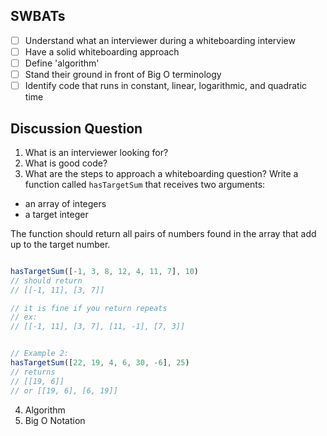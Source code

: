 ## SWBATs
- [ ] Understand what an interviewer during a whiteboarding interview 
- [ ] Have a solid whiteboarding approach 
- [ ] Define 'algorithm' 
- [ ] Stand their ground in front of Big O terminology 
- [ ] Identify code that runs in constant, linear, logarithmic, and quadratic time 

## Discussion Question
1. What is an interviewer looking for? 
2. What is good code? 
3. What are the steps to approach a whiteboarding question? 
Write a function called
`hasTargetSum` that receives two arguments:
  * an array of integers
  * a target integer

The function should return all pairs of numbers found in the array that add up to the target number.

```js

hasTargetSum([-1, 3, 8, 12, 4, 11, 7], 10)
// should return
// [[-1, 11], [3, 7]]

// it is fine if you return repeats
// ex:
// [[-1, 11], [3, 7], [11, -1], [7, 3]]


// Example 2:
hasTargetSum([22, 19, 4, 6, 30, -6], 25)
// returns
// [[19, 6]]
// or [[19, 6], [6, 19]]
```
4. Algorithm
5. Big O Notation  